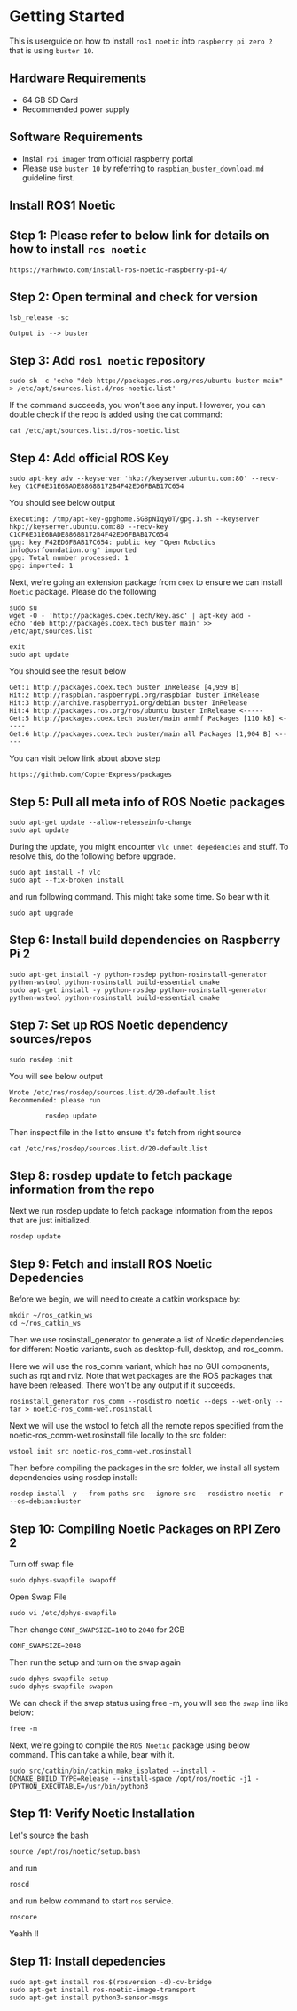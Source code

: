 # Getting Started

This is userguide on how to install `ros1 noetic` into `raspberry pi zero 2` that is using
`buster 10`.

## Hardware Requirements
* 64 GB SD Card
* Recommended power supply

## Software Requirements
* Install `rpi imager` from official raspberry portal
* Please use `buster 10` by referring to `raspbian_buster_download.md` guideline first.

## Install ROS1 Noetic

## Step 1: Please refer to below link for details on how to install `ros noetic`
```
https://varhowto.com/install-ros-noetic-raspberry-pi-4/
```

## Step 2: Open terminal and check for version
```
lsb_release -sc

Output is --> buster
```

## Step 3: Add `ros1 noetic` repository
```
sudo sh -c 'echo "deb http://packages.ros.org/ros/ubuntu buster main" > /etc/apt/sources.list.d/ros-noetic.list'
```

If the command succeeds, you won’t see any input. However, you can double check if the repo is added using the cat command:
```
cat /etc/apt/sources.list.d/ros-noetic.list
```
## Step 4: Add official ROS Key

```
sudo apt-key adv --keyserver 'hkp://keyserver.ubuntu.com:80' --recv-key C1CF6E31E6BADE8868B172B4F42ED6FBAB17C654
```

You should see below output
```
Executing: /tmp/apt-key-gpghome.SG8pNIqy0T/gpg.1.sh --keyserver hkp://keyserver.ubuntu.com:80 --recv-key C1CF6E31E6BADE8868B172B4F42ED6FBAB17C654
gpg: key F42ED6FBAB17C654: public key "Open Robotics info@osrfoundation.org" imported
gpg: Total number processed: 1
gpg: imported: 1
```

Next, we're going an extension package from `coex` to ensure we can install `Noetic` package. Please do the following
```
sudo su
wget -O - 'http://packages.coex.tech/key.asc' | apt-key add -
echo 'deb http://packages.coex.tech buster main' >> /etc/apt/sources.list

exit
sudo apt update
```

You should see the result below
```
Get:1 http://packages.coex.tech buster InRelease [4,959 B]
Hit:2 http://raspbian.raspberrypi.org/raspbian buster InRelease
Hit:3 http://archive.raspberrypi.org/debian buster InRelease
Hit:4 http://packages.ros.org/ros/ubuntu buster InRelease <-----
Get:5 http://packages.coex.tech buster/main armhf Packages [110 kB] <-----
Get:6 http://packages.coex.tech buster/main all Packages [1,904 B] <-----
```

You can visit below link about above step
```
https://github.com/CopterExpress/packages
```

## Step 5:  Pull all meta info of ROS Noetic packages

```
sudo apt-get update --allow-releaseinfo-change
sudo apt update
```

During the update, you might encounter `vlc unmet depedencies` and stuff. To resolve this, do the following before upgrade.
```
sudo apt install -f vlc
sudo apt --fix-broken install
```

and run following command. This might take some time. So bear with it. 
```
sudo apt upgrade
```

## Step 6:  Install build dependencies on Raspberry Pi 2

```
sudo apt-get install -y python-rosdep python-rosinstall-generator python-wstool python-rosinstall build-essential cmake
sudo apt-get install -y python-rosdep python-rosinstall-generator python-wstool python-rosinstall build-essential cmake

```

## Step 7: Set up ROS Noetic dependency sources/repos
```
sudo rosdep init
```

You will see below output
```
Wrote /etc/ros/rosdep/sources.list.d/20-default.list
Recommended: please run

         rosdep update
```

Then inspect file in the list to ensure it's fetch from right source
```
cat /etc/ros/rosdep/sources.list.d/20-default.list
```

## Step 8: rosdep update to fetch package information from the repo

Next we run rosdep update to fetch package information from the repos that are just initialized.
```
rosdep update
```

## Step 9: Fetch and install ROS Noetic Depedencies

Before we begin, we will need to create a catkin workspace by:
```
mkdir ~/ros_catkin_ws
cd ~/ros_catkin_ws
```

Then we use rosinstall_generator to generate a list of Noetic dependencies for different Noetic variants, such as desktop-full, desktop, and ros_comm.

Here we will use the ros_comm variant, which has no GUI components, such as rqt and rviz. Note that wet packages are the ROS packages that have been released. There won’t be any output if it succeeds.

```
rosinstall_generator ros_comm --rosdistro noetic --deps --wet-only --tar > noetic-ros_comm-wet.rosinstall
```

Next we will use the wstool to fetch all the remote repos specified from the noetic-ros_comm-wet.rosinstall file locally to the src folder:
```
wstool init src noetic-ros_comm-wet.rosinstall
```

Then before compiling the packages in the src folder, we install all system dependencies using rosdep install:
```
rosdep install -y --from-paths src --ignore-src --rosdistro noetic -r --os=debian:buster
```

## Step 10: Compiling Noetic Packages on RPI Zero 2

Turn off swap file

```
sudo dphys-swapfile swapoff
```

Open Swap File
```
sudo vi /etc/dphys-swapfile
```

Then change `CONF_SWAPSIZE=100` to `2048` for 2GB
```
CONF_SWAPSIZE=2048
```

Then run the setup and turn on the swap again
```
sudo dphys-swapfile setup
sudo dphys-swapfile swapon
```

We can check if the swap status using free -m, you will see the `swap` line like below:
```
free -m
```

Next, we're going to compile the `ROS Noetic` package using below command. This can take a while, bear with it.
```
sudo src/catkin/bin/catkin_make_isolated --install -DCMAKE_BUILD_TYPE=Release --install-space /opt/ros/noetic -j1 -DPYTHON_EXECUTABLE=/usr/bin/python3
```

## Step 11: Verify Noetic Installation

Let's source the bash
```
source /opt/ros/noetic/setup.bash
```

and run
```
roscd
```

and run below command to start `ros` service.
```
roscore
```

Yeahh !!

## Step 11: Install depedencies
```
sudo apt-get install ros-$(rosversion -d)-cv-bridge
sudo apt-get install ros-noetic-image-transport
sudo apt-get install python3-sensor-msgs
```
